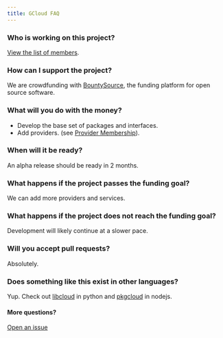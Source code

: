 ```yaml
---
title: GCloud FAQ
---
```


### Who is working on this project?

[View the list of members](https://github.com/gcloud?tab=members).

### How can I support the project?

We are crowdfunding with [BountySource](https://www.bountysource.com/fundraisers/411-gcloud), the funding platform for open source software.

### What will you do with the money?

 - Develop the base set of packages and interfaces.
 - Add providers. (see [Provider Membership](https://www.bountysource.com/fundraisers/411-gcloud/pledge?reward_id=715&amount=10000)).

### When will it be ready?

An alpha release should be ready in 2 months.

### What happens if the project passes the funding goal?

We can add more providers and services.

### What happens if the project does not reach the funding goal?

Development will likely continue at a slower pace.

### Will you accept pull requests?

Absolutely.

### Does something like this exist in other languages?

 Yup. Check out [libcloud](http://libcloud.apache.org/) in python and [pkgcloud](https://github.com/nodejitsu/pkgcloud) in nodejs.

#### More questions?

[Open an issue](https://github.com/gcloud/gcloud.github.io/issues)

